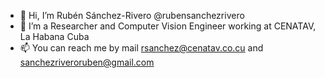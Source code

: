 - 👋 Hi, I’m Rubén Sánchez-Rivero @rubensanchezrivero
- 👀 I’m a Researcher and Computer Vision Engineer working at CENATAV, La Habana Cuba
- 📫 You can reach me by mail rsanchez@cenatav.co.cu and sanchezriveroruben@gmail.com

